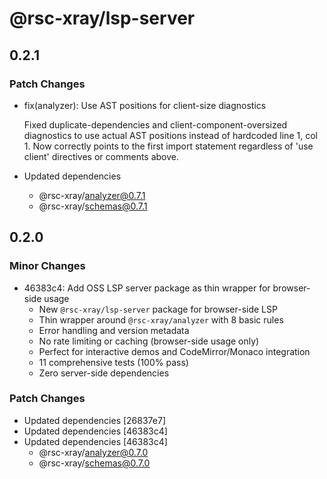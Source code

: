 # @rsc-xray/lsp-server

## 0.2.1

### Patch Changes

- fix(analyzer): Use AST positions for client-size diagnostics

  Fixed duplicate-dependencies and client-component-oversized diagnostics to use actual AST positions instead of hardcoded line 1, col 1. Now correctly points to the first import statement regardless of 'use client' directives or comments above.

- Updated dependencies
  - @rsc-xray/analyzer@0.7.1
  - @rsc-xray/schemas@0.7.1

## 0.2.0

### Minor Changes

- 46383c4: Add OSS LSP server package as thin wrapper for browser-side usage
  - New `@rsc-xray/lsp-server` package for browser-side LSP
  - Thin wrapper around `@rsc-xray/analyzer` with 8 basic rules
  - Error handling and version metadata
  - No rate limiting or caching (browser-side usage only)
  - Perfect for interactive demos and CodeMirror/Monaco integration
  - 11 comprehensive tests (100% pass)
  - Zero server-side dependencies

### Patch Changes

- Updated dependencies [26837e7]
- Updated dependencies [46383c4]
- Updated dependencies [46383c4]
  - @rsc-xray/analyzer@0.7.0
  - @rsc-xray/schemas@0.7.0
